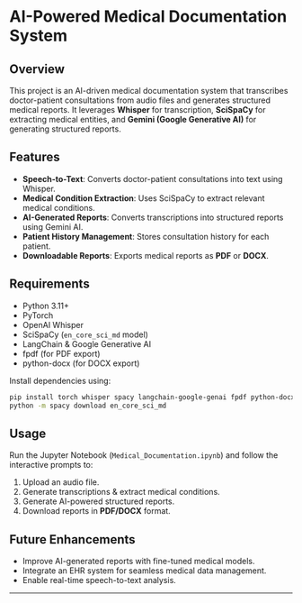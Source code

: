 # AI-Powered Medical Documentation System

## Overview
This project is an AI-driven medical documentation system that transcribes doctor-patient consultations from audio files and generates structured medical reports. It leverages **Whisper** for transcription, **SciSpaCy** for extracting medical entities, and **Gemini (Google Generative AI)** for generating structured reports.

## Features
- **Speech-to-Text**: Converts doctor-patient consultations into text using Whisper.
- **Medical Condition Extraction**: Uses SciSpaCy to extract relevant medical conditions.
- **AI-Generated Reports**: Converts transcriptions into structured reports using Gemini AI.
- **Patient History Management**: Stores consultation history for each patient.
- **Downloadable Reports**: Exports medical reports as **PDF** or **DOCX**.

## Requirements
- Python 3.11+
- PyTorch
- OpenAI Whisper
- SciSpaCy (`en_core_sci_md` model)
- LangChain & Google Generative AI
- fpdf (for PDF export)
- python-docx (for DOCX export)

Install dependencies using:
```bash
pip install torch whisper spacy langchain-google-genai fpdf python-docx
python -m spacy download en_core_sci_md
```

## Usage
Run the Jupyter Notebook (`Medical_Documentation.ipynb`) and follow the interactive prompts to:
1. Upload an audio file.
2. Generate transcriptions & extract medical conditions.
3. Generate AI-powered structured reports.
4. Download reports in **PDF/DOCX** format.

## Future Enhancements
- Improve AI-generated reports with fine-tuned medical models.
- Integrate an EHR system for seamless medical data management.
- Enable real-time speech-to-text analysis.

---


